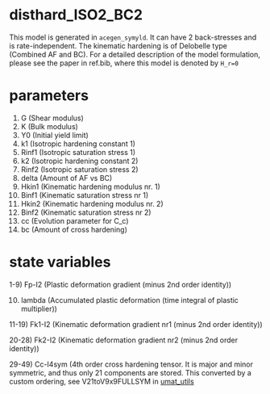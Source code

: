 # disthard_ISO2_BC2
This model is generated in ``acegen_symyld``. It can have 2 back-stresses and is rate-independent. The kinematic hardening is of Delobelle type (Combined AF and BC). For a detailed description of the model formulation, please see the paper in ref.bib, where this model is denoted by `H_r=0`

# parameters

1. G (Shear modulus)
2. K (Bulk modulus)
3. Y0 (Initial yield limit) 
4. k1 (Isotropic hardening constant 1)
5. Rinf1 (Isotropic saturation stress 1)
6. k2 (Isotropic hardening constant 2)
7. Rinf2 (Isotropic saturation stress 2)
8. delta (Amount of AF vs BC)
9. Hkin1 (Kinematic hardening modulus nr. 1)
10. Binf1 (Kinematic saturation stress nr 1)
11. Hkin2 (Kinematic hardening modulus nr. 2)
12. Binf2 (Kinematic saturation stress nr 2)
13. cc (Evolution parameter for C_c)
14. bc (Amount of cross hardening)


# state variables
1-9) Fp-I2 (Plastic deformation gradient (minus 2nd order identity))

10) lambda (Accumulated plastic deformation (time integral of plastic multiplier))

11-19) Fk1-I2 (Kinematic deformation gradient nr1 (minus 2nd order identity))

20-28) Fk2-I2 (Kinematic deformation gradient nr2 (minus 2nd order identity))

29-49) Cc-I4sym (4th order cross hardening tensor. It is major and minor symmetric, and thus only 21 components are stored. This converted by a custom ordering, see V21toV9x9FULLSYM in [umat_utils](../../umat_utils/AceGenUtils/MathematicaTensorsToolbox.nb)
